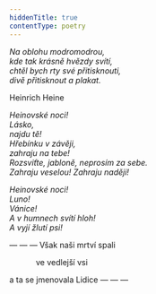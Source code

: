 ```yaml
---
hiddenTitle: true
contentType: poetry
---
```


<section>

_Na oblohu modromodrou,  
kde tak krásně hvězdy svítí,  
chtěl bych rty své přitisknouti,  
divě přitisknout a plakat._

</section>

<section>

Heinrich Heine

</section>

<section>

_Heinovské noci!  
Lásko,  
najdu tě!  
Hřebínku v závěji,  
zahraju na tebe!  
Rozsviťte, jabloně, neprosím za sebe.  
Zahraju veselou! Zahraju naději!_

</section>

<section>

_Heinovské noci!  
Luno!  
Vánice!  
A v humnech svítí hloh!  
A vyjí žlutí psi!_

</section>

<section>

— — — Však naši mrtví spali

            ve vedlejší vsi

a ta se jmenovala Lidice — — —

</section>
